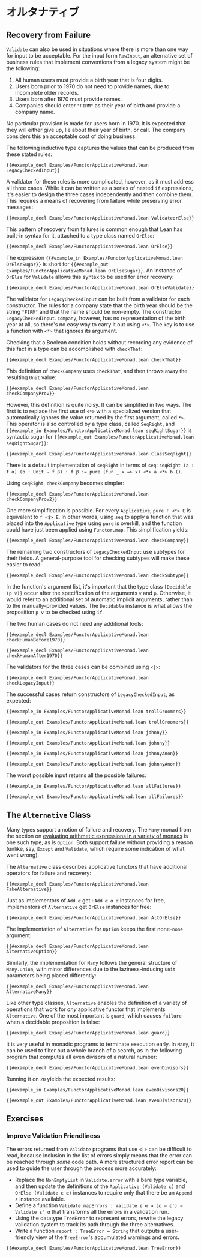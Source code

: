<!-- # Alternatives -->

# オルタナティブ

## Recovery from Failure

`Validate` can also be used in situations where there is more than one way for input to be acceptable.
For the input form `RawInput`, an alternative set of business rules that implement conventions from a legacy system might be the following:

 1. All human users must provide a birth year that is four digits.
 2. Users born prior to 1970 do not need to provide names, due to incomplete older records.
 3. Users born after 1970 must provide names.
 4. Companies should enter `"FIRM"` as their year of birth and provide a company name.
 
No particular provision is made for users born in 1970.
It is expected that they will either give up, lie about their year of birth, or call.
The company considers this an acceptable cost of doing business.
 
The following inductive type captures the values that can be produced from these stated rules:
```lean
{{#example_decl Examples/FunctorApplicativeMonad.lean LegacyCheckedInput}}
```

A validator for these rules is more complicated, however, as it must address all three cases.
While it can be written as a series of nested `if` expressions, it's easier to design the three cases independently and then combine them.
This requires a means of recovering from failure while preserving error messages:
```lean
{{#example_decl Examples/FunctorApplicativeMonad.lean ValidateorElse}}
```

This pattern of recovery from failures is common enough that Lean has built-in syntax for it, attached to a type class named `OrElse`:
```lean
{{#example_decl Examples/FunctorApplicativeMonad.lean OrElse}}
```
The expression `{{#example_in Examples/FunctorApplicativeMonad.lean OrElseSugar}}` is short for `{{#example_out Examples/FunctorApplicativeMonad.lean OrElseSugar}}`.
An instance of `OrElse` for `Validate` allows this syntax to be used for error recovery:
```lean
{{#example_decl Examples/FunctorApplicativeMonad.lean OrElseValidate}}
```

The validator for `LegacyCheckedInput` can be built from a validator for each constructor.
The rules for a company state that the birth year should be the string `"FIRM"` and that the name should be non-empty.
The constructor `LegacyCheckedInput.company`, however, has no representation of the birth year at all, so there's no easy way to carry it out using `<*>`.
The key is to use a function with `<*>` that ignores its argument.

Checking that a Boolean condition holds without recording any evidence of this fact in a type can be accomplished with `checkThat`:
```lean
{{#example_decl Examples/FunctorApplicativeMonad.lean checkThat}}
```
This definition of `checkCompany` uses `checkThat`, and then throws away the resulting `Unit` value:
```lean
{{#example_decl Examples/FunctorApplicativeMonad.lean checkCompanyProv}}
```

However, this definition is quite noisy.
It can be simplified in two ways.
The first is to replace the first use of `<*>` with a specialized version that automatically ignores the value returned by the first argument, called `*>`.
This operator is also controlled by a type class, called `SeqRight`, and `{{#example_in Examples/FunctorApplicativeMonad.lean seqRightSugar}}` is syntactic sugar for `{{#example_out Examples/FunctorApplicativeMonad.lean seqRightSugar}}`:
```lean
{{#example_decl Examples/FunctorApplicativeMonad.lean ClassSeqRight}}
```
There is a default implementation of `seqRight` in terms of `seq`: `seqRight (a : f α) (b : Unit → f β) : f β := pure (fun _ x => x) <*> a <*> b ()`.

Using `seqRight`, `checkCompany` becomes simpler:
```lean
{{#example_decl Examples/FunctorApplicativeMonad.lean checkCompanyProv2}}
```
One more simplification is possible.
For every `Applicative`, `pure F <*> E` is equivalent to `f <$> E`.
In other words, using `seq` to apply a function that was placed into the `Applicative` type using `pure` is overkill, and the function could have just been applied using `Functor.map`.
This simplification yields:
```lean
{{#example_decl Examples/FunctorApplicativeMonad.lean checkCompany}}
```

The remaining two constructors of `LegacyCheckedInput` use subtypes for their fields.
A general-purpose tool for checking subtypes will make these easier to read:
```lean
{{#example_decl Examples/FunctorApplicativeMonad.lean checkSubtype}}
```
In the function's argument list, it's important that the type class `[Decidable (p v)]` occur after the specification of the arguments `v` and `p`.
Otherwise, it would refer to an additional set of automatic implicit arguments, rather than to the manually-provided values.
The `Decidable` instance is what allows the proposition `p v` to be checked using `if`.

The two human cases do not need any additional tools:
```lean
{{#example_decl Examples/FunctorApplicativeMonad.lean checkHumanBefore1970}}

{{#example_decl Examples/FunctorApplicativeMonad.lean checkHumanAfter1970}}
```

The validators for the three cases can be combined using `<|>`:
```lean
{{#example_decl Examples/FunctorApplicativeMonad.lean checkLegacyInput}}
```

The successful cases return constructors of `LegacyCheckedInput`, as expected:
```lean
{{#example_in Examples/FunctorApplicativeMonad.lean trollGroomers}}
```
```output info
{{#example_out Examples/FunctorApplicativeMonad.lean trollGroomers}}
```
```lean
{{#example_in Examples/FunctorApplicativeMonad.lean johnny}}
```
```output info
{{#example_out Examples/FunctorApplicativeMonad.lean johnny}}
```
```lean
{{#example_in Examples/FunctorApplicativeMonad.lean johnnyAnon}}
```
```output info
{{#example_out Examples/FunctorApplicativeMonad.lean johnnyAnon}}
```

The worst possible input returns all the possible failures:
```lean
{{#example_in Examples/FunctorApplicativeMonad.lean allFailures}}
```
```output info
{{#example_out Examples/FunctorApplicativeMonad.lean allFailures}}
```


## The `Alternative` Class

Many types support a notion of failure and recovery.
The `Many` monad from the section on [evaluating arithmetic expressions in a variety of monads](../monads/arithmetic.md#nondeterministic-search) is one such type, as is `Option`.
Both support failure without providing a reason (unlike, say, `Except` and `Validate`, which require some indication of what went wrong).

The `Alternative` class describes applicative functors that have additional operators for failure and recovery:
```lean
{{#example_decl Examples/FunctorApplicativeMonad.lean FakeAlternative}}
```
Just as implementors of `Add α` get `HAdd α α α` instances for free, implementors of `Alternative` get `OrElse` instances for free:
```lean
{{#example_decl Examples/FunctorApplicativeMonad.lean AltOrElse}}
```

The implementation of `Alternative` for `Option` keeps the first none-`none` argument:
```lean
{{#example_decl Examples/FunctorApplicativeMonad.lean AlternativeOption}}
```
Similarly, the implementation for `Many` follows the general structure of `Many.union`, with minor differences due to the laziness-inducing `Unit` parameters being placed differently:
```lean
{{#example_decl Examples/FunctorApplicativeMonad.lean AlternativeMany}}
```

Like other type classes, `Alternative` enables the definition of a variety of operations that work for _any_ applicative functor that implements `Alternative`.
One of the most important is `guard`, which causes `failure` when a decidable proposition is false:
```lean
{{#example_decl Examples/FunctorApplicativeMonad.lean guard}}
```
It is very useful in monadic programs to terminate execution early.
In `Many`, it can be used to filter out a whole branch of a search, as in the following program that computes all even divisors of a natural number:
```lean
{{#example_decl Examples/FunctorApplicativeMonad.lean evenDivisors}}
```
Running it on `20` yields the expected results:
```lean
{{#example_in Examples/FunctorApplicativeMonad.lean evenDivisors20}}
```
```output info
{{#example_out Examples/FunctorApplicativeMonad.lean evenDivisors20}}
```


## Exercises

### Improve Validation Friendliness

The errors returned from `Validate` programs that use `<|>` can be difficult to read, because inclusion in the list of errors simply means that the error can be reached through _some_ code path.
A more structured error report can be used to guide the user through the process more accurately:

 * Replace the `NonEmptyList` in `Validate.error` with a bare type variable, and then update the definitions of the `Applicative (Validate ε)` and `OrElse (Validate ε α)` instances to require only that there be an `Append ε` instance available.
 * Define a function `Validate.mapErrors : Validate ε α → (ε → ε') → Validate ε' α` that transforms all the errors in a validation run.
 * Using the datatype `TreeError` to represent errors, rewrite the legacy validation system to track its path through the three alternatives.
 * Write a function `report : TreeError → String` that outputs a user-friendly view of the `TreeError`'s accumulated warnings and errors.
 
```lean
{{#example_decl Examples/FunctorApplicativeMonad.lean TreeError}}
```


